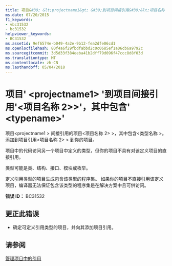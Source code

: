 ```yaml
---
title: 项目&#39; &lt;projectname1&gt; &#39;到项目间接引用&#39;&lt;项目名称 2>&gt;&#39;，其中包含&#39; &lt;typename&gt;&#39;
ms.date: 07/20/2015
f1_keywords:
- vbc31532
- bc31532
helpviewer_keywords:
- BC31532
ms.assetid: 9ef6574e-b049-4a2e-9b12-fea2dfe06cd1
ms.openlocfilehash: 80f4a6f29fbdfabbd2c0c0685ef1a06cb6a9792c
ms.sourcegitcommit: 3d5d33f384eeba41b2dff79d096f47ccc8d8f03d
ms.translationtype: MT
ms.contentlocale: zh-CN
ms.lasthandoff: 05/04/2018
---
```

# <a name="project-39ltprojectname1gt39-makes-an-indirect-reference-to-project-39ltprojectname2gt39-which-contains-39lttypenamegt39"></a>项目&#39; &lt;projectname1&gt; &#39;到项目间接引用&#39;&lt;项目名称 2>&gt;&#39;，其中包含&#39; &lt;typename&gt;&#39;
项目\<projectname1 > 间接引用的项目\<项目名称 2> >，其中包含\<类型名称 >。 添加到项目引用\<项目名称 2> > 到你的项目。  
  
 项目中的代码访问另一个项目中定义的类型，但你的项目不具有对该定义项目的直接引用。  
  
 类型可能是类、结构、接口、模块或枚举。  
  
 定义引用类型的项目生成包含该类型的程序集。 如果你的项目不直接引用该定义项目，编译器无法保证包含该类型的程序集是在解决方案中且可供访问。  
  
 **错误 ID：** BC31532  
  
## <a name="to-correct-this-error"></a>更正此错误  
  
-   确定可定义引用类型的项目，并向其添加项目引用。  
  
## <a name="see-also"></a>请参阅  
 [管理项目中的引用](/visualstudio/ide/managing-references-in-a-project)  

 
